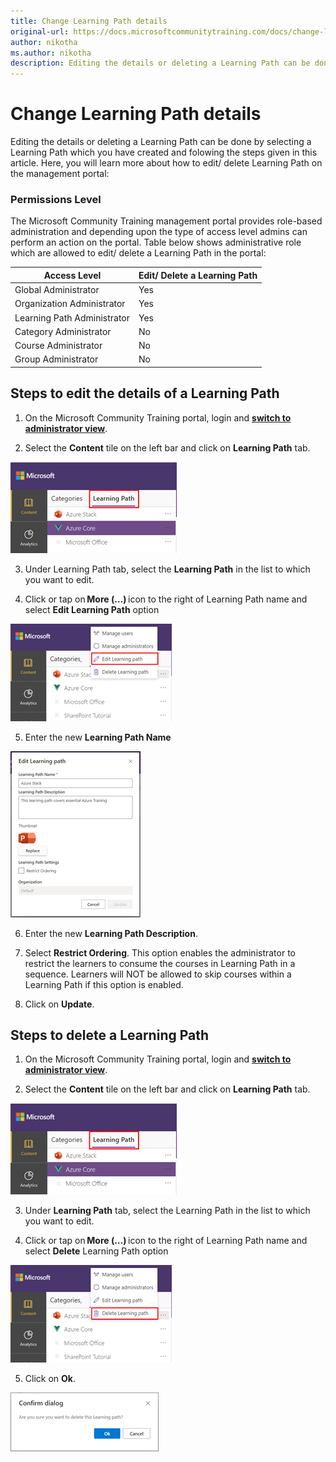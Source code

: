 ```yaml
---
title: Change Learning Path details
original-url: https://docs.microsoftcommunitytraining.com/docs/change-learning-path-details
author: nikotha
ms.author: nikotha
description: Editing the details or deleting a Learning Path can be done by selecting a Learning Path which you have created and folowing the steps given in this article.
---
```

# Change Learning Path details

Editing the details or deleting a Learning Path can be done by selecting a Learning Path which you have created and folowing the steps given in this article.
Here, you will learn more about how to edit/ delete Learning Path on the management portal:
### Permissions Level 

The Microsoft Community Training management portal provides role-based administration and depending upon the type of access level admins can perform an action on the portal. Table below shows administrative role which are allowed to edit/ delete a Learning Path in the portal: 

| Access Level  | Edit/ Delete a Learning Path |
| --- | --- |
| Global Administrator | Yes |
| Organization Administrator | Yes |
| Learning Path Administrator | Yes |
| Category Administrator | No |
| Course Administrator | No |
| Group Administrator | No |

## Steps to edit the details of a Learning Path

1.	On the Microsoft Community Training portal, login and [**switch to administrator view**](https://microsoftindia.document360.io/docs/configure-platform#step-2--switch-to-administrator-view-of-the-portal).

2. Select the **Content** tile on the left bar and click on **Learning Path** tab.

![Click Learning Path from Content](../../../media/image%28388%29.png)

3. Under Learning Path tab, select the **Learning Path** in the list to which you want to edit.

4. Click or tap on **More (…)** icon to the right of Learning Path name and select **Edit Learning Path** option

![Edit Learning Path](../../../media/image%28409%29.png)

5. Enter the new **Learning Path Name**

![Learning Path Name](../../../media/image%28410%29.png)

6. Enter the new **Learning Path Description**.

8. Select **Restrict Ordering**. This option enables the administrator to restrict the learners to consume the courses in Learning Path in a sequence. Learners will NOT be allowed to skip courses within a Learning Path if this option is enabled.

10. Click on **Update**.

## Steps to delete a Learning Path

1.	On the Microsoft Community Training portal, login and [**switch to administrator view**](https://microsoftindia.document360.io/docs/configure-platform#step-2--switch-to-administrator-view-of-the-portal).

2. Select the **Content** tile on the left bar and click on **Learning Path** tab.

![Click Learning Path](../../../media/image%28388%29.png)

3. Under **Learning Path** tab, select the Learning Path in the list to which you want to edit.

4. Click or tap on **More (…)** icon to the right of Learning Path name and select **Delete** Learning Path option

![Delete Learning Path](../../../media/image%28411%29.png)

5. Click on **Ok**.

![Click OK](../../../media/image%28412%29.png)